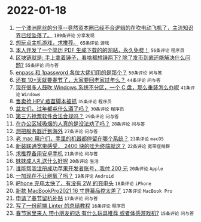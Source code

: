 # 2022-01-18

1. [一个澳洲屌丝的分享--竟然资本圈已经不合逻辑的在吹电动飞机了，主流知识界已经坠落了。](https://www.v2ex.com/t/828898) `189条评论` `分享发现`
1. [想玩点主机游戏，求推荐。](https://www.v2ex.com/t/828894) `65条评论` `游戏`
1. [本人开发了一个简历 PDF 生成下载的的网站，永久免费！](https://www.v2ex.com/t/828933) `56条评论` `程序员`
1. [区块链就是: 手上拿着锤子，看啥都想锤两下? 除了发币到底还能解决什么问题?](https://www.v2ex.com/t/829011) `55条评论` `问与答`
1. [enpass 和 1password 各位大佬们用的是那个？](https://www.v2ex.com/t/828943) `50条评论` `问与答`
1. [还有 10+天就要春节了，大家要回老家过年么？](https://www.v2ex.com/t/828978) `44条评论` `问与答`
1. [现在很多人鼓吹 Windows 系统不分区，一个 C 盘，那么重装怎么办呢](https://www.v2ex.com/t/829023) `41条评论` `Windows`
1. [售卖抢 HPV 疫苗脚本被抓](https://www.v2ex.com/t/828944) `35条评论` `程序员`
1. [盆友们，过年都屯什么酒了吗？](https://www.v2ex.com/t/828996) `30条评论` `程序员`
1. [第三方抢票软件合法合规吗？](https://www.v2ex.com/t/828987) `29条评论` `问与答`
1. [在办公区域吸烟的人真的是没法劝了吗？](https://www.v2ex.com/t/828925) `28条评论` `问与答`
1. [想把服务器迁到海外](https://www.v2ex.com/t/828904) `27条评论` `问与答`
1. [老 mac 用户们，手里的机器都停留在哪个系统？](https://www.v2ex.com/t/829019) `23条评论` `macOS`
1. [新装联通宽带感受， 2400 块的哇为终端就这？](https://www.v2ex.com/t/828962) `22条评论` `宽带症候群`
1. [求推荐备用安卓手机](https://www.v2ex.com/t/828954) `21条评论` `问与答`
1. [妹妹成人礼送什么好呢](https://www.v2ex.com/t/829027) `20条评论` `生活`
1. [谁能帮我注册成功苹果开发者账号，我付 200 元](https://www.v2ex.com/t/828910) `20条评论` `Apple`
1. [一加现在不让刷氧了吗？](https://www.v2ex.com/t/828974) `19条评论` `Android`
1. [iPhone 充电太快了，有没有 2W 的充电头](https://www.v2ex.com/t/829038) `18条评论` `iPhone`
1. [新款 MacBookPro2021 16 寸屏幕品控太差了](https://www.v2ex.com/t/828927) `17条评论` `MacBook Pro`
1. [申请了春节留杭补贴](https://www.v2ex.com/t/828922) `17条评论` `问与答`
1. [写了一份前端 Linter 的总结教程](https://www.v2ex.com/t/829010) `16条评论` `程序员`
1. [春节家里来人 带小朋友的话 有什么玩具推荐 或者体感游戏机?](https://www.v2ex.com/t/829020) `15条评论` `问与答`
